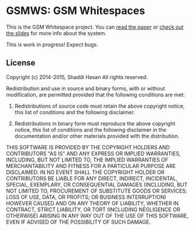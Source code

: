 GSMWS: GSM Whitespaces
======================

This is the GSM Whitespace project. You can [read the
paper](http://www.cs.berkeley.edu/~shaddi/papers/dyspan14.pdf) or [check out
the slides](http://www.cs.berkeley.edu/~shaddi/gsmws-dyspan14-hasan.pdf) for
more info about the system.

This is work in progress! Expect bugs.

License
-------
Copyright (c) 2014-2015, Shaddi Hasan
All rights reserved.

Redistribution and use in source and binary forms, with or without
modification, are permitted provided that the following conditions are met:

1. Redistributions of source code must retain the above copyright notice, this
   list of conditions and the following disclaimer.

2. Redistributions in binary form must reproduce the above copyright notice,
   this list of conditions and the following disclaimer in the documentation
   and/or other materials provided with the distribution.

THIS SOFTWARE IS PROVIDED BY THE COPYRIGHT HOLDERS AND CONTRIBUTORS "AS IS" AND
ANY EXPRESS OR IMPLIED WARRANTIES, INCLUDING, BUT NOT LIMITED TO, THE IMPLIED
WARRANTIES OF MERCHANTABILITY AND FITNESS FOR A PARTICULAR PURPOSE ARE
DISCLAIMED. IN NO EVENT SHALL THE COPYRIGHT HOLDER OR CONTRIBUTORS BE LIABLE
FOR ANY DIRECT, INDIRECT, INCIDENTAL, SPECIAL, EXEMPLARY, OR CONSEQUENTIAL
DAMAGES (INCLUDING, BUT NOT LIMITED TO, PROCUREMENT OF SUBSTITUTE GOODS OR
SERVICES; LOSS OF USE, DATA, OR PROFITS; OR BUSINESS INTERRUPTION) HOWEVER
CAUSED AND ON ANY THEORY OF LIABILITY, WHETHER IN CONTRACT, STRICT LIABILITY,
OR TORT (INCLUDING NEGLIGENCE OR OTHERWISE) ARISING IN ANY WAY OUT OF THE USE
OF THIS SOFTWARE, EVEN IF ADVISED OF THE POSSIBILITY OF SUCH DAMAGE.
